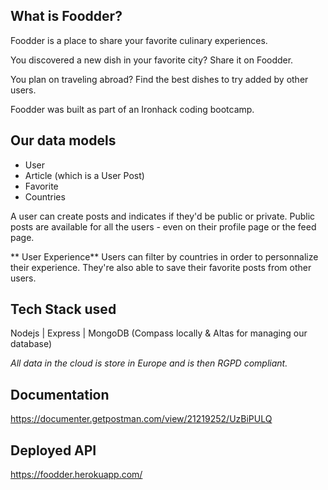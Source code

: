 ## What is Foodder?

Foodder is a place to share your favorite culinary experiences.

You discovered a new dish in your favorite city? Share it on Foodder.

You plan on traveling abroad? Find the best dishes to try added by other users.

Foodder was built as part of an Ironhack coding bootcamp.

## Our data models

- User
- Article (which is a User Post)
- Favorite
- Countries

A user can create posts and indicates if they'd be public or private. Public posts are available for all the users - even on their profile page or the feed page.

** User Experience**
Users can filter by countries in order to personnalize their experience.
They're also able to save their favorite posts from other users.

## Tech Stack used

Nodejs | Express | MongoDB (Compass locally & Altas for managing our database)

_All data in the cloud is store in Europe and is then RGPD compliant._

## Documentation

https://documenter.getpostman.com/view/21219252/UzBiPULQ

## Deployed API

https://foodder.herokuapp.com/
